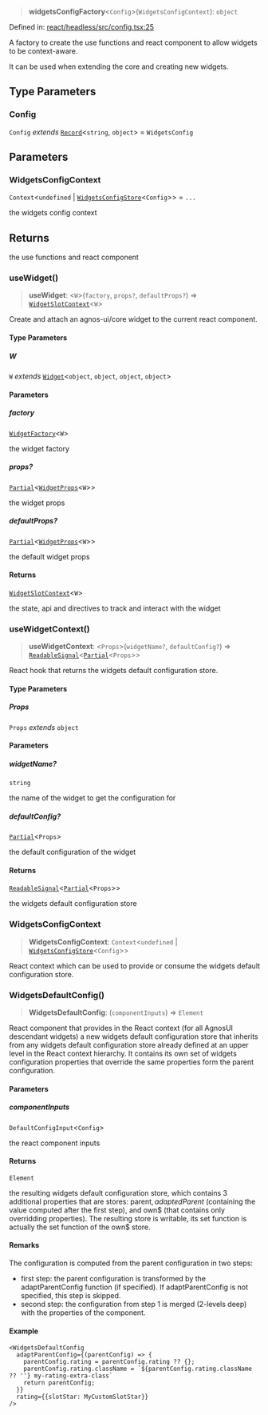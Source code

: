> **widgetsConfigFactory**\<`Config`\>(`WidgetsConfigContext`): `object`

Defined in: [react/headless/src/config.tsx:25](https://github.com/AmadeusITGroup/AgnosUI/blob/4bf5958784a8b7a9d4cf014362df35be6de75174/react/headless/src/config.tsx#L25)

A factory to create the use functions and react component to allow widgets to be context-aware.

It can be used when extending the core and creating new widgets.

## Type Parameters

### Config

`Config` *extends* [`Record`](https://www.typescriptlang.org/docs/handbook/utility-types.html#recordkeys-type)\<`string`, `object`\> = `WidgetsConfig`

## Parameters

### WidgetsConfigContext

`Context`\<`undefined` \| [`WidgetsConfigStore`](../type-aliases/WidgetsConfigStore.md)\<`Config`\>\> = `...`

the widgets config context

## Returns

the use functions and react component

### useWidget()

> **useWidget**: \<`W`\>(`factory`, `props?`, `defaultProps?`) => [`WidgetSlotContext`](../interfaces/WidgetSlotContext.md)\<`W`\>

Create and attach an agnos-ui/core widget to the current react component.

#### Type Parameters

##### W

`W` *extends* [`Widget`](../interfaces/Widget.md)\<`object`, `object`, `object`, `object`\>

#### Parameters

##### factory

[`WidgetFactory`](../type-aliases/WidgetFactory.md)\<`W`\>

the widget factory

##### props?

[`Partial`](https://www.typescriptlang.org/docs/handbook/utility-types.html#partialtype)\<[`WidgetProps`](../type-aliases/WidgetProps.md)\<`W`\>\>

the widget props

##### defaultProps?

[`Partial`](https://www.typescriptlang.org/docs/handbook/utility-types.html#partialtype)\<[`WidgetProps`](../type-aliases/WidgetProps.md)\<`W`\>\>

the default widget props

#### Returns

[`WidgetSlotContext`](../interfaces/WidgetSlotContext.md)\<`W`\>

the state, api and directives to track and interact with the widget

### useWidgetContext()

> **useWidgetContext**: \<`Props`\>(`widgetName?`, `defaultConfig?`) => [`ReadableSignal`](https://amadeusitgroup.github.io/tansu/interfaces/ReadableSignal.html)\<[`Partial`](https://www.typescriptlang.org/docs/handbook/utility-types.html#partialtype)\<`Props`\>\>

React hook that returns the widgets default configuration store.

#### Type Parameters

##### Props

`Props` *extends* `object`

#### Parameters

##### widgetName?

`string`

the name of the widget to get the configuration for

##### defaultConfig?

[`Partial`](https://www.typescriptlang.org/docs/handbook/utility-types.html#partialtype)\<`Props`\>

the default configuration of the widget

#### Returns

[`ReadableSignal`](https://amadeusitgroup.github.io/tansu/interfaces/ReadableSignal.html)\<[`Partial`](https://www.typescriptlang.org/docs/handbook/utility-types.html#partialtype)\<`Props`\>\>

the widgets default configuration store

### WidgetsConfigContext

> **WidgetsConfigContext**: `Context`\<`undefined` \| [`WidgetsConfigStore`](../type-aliases/WidgetsConfigStore.md)\<`Config`\>\>

React context which can be used to provide or consume the widgets default configuration store.

### WidgetsDefaultConfig()

> **WidgetsDefaultConfig**: (`componentInputs`) => `Element`

React component that provides in the React context (for all AgnosUI descendant widgets) a new widgets default configuration
store that inherits from any widgets default configuration store already defined at an upper level in the React context hierarchy.
It contains its own set of widgets configuration properties that override the same properties form the parent configuration.

#### Parameters

##### componentInputs

`DefaultConfigInput`\<`Config`\>

the react component inputs

#### Returns

`Element`

the resulting widgets default configuration store, which contains 3 additional properties that are stores:
parent$, adaptedParent$ (containing the value computed after the first step), and own$ (that contains only overridding properties).
The resulting store is writable, its set function is actually the set function of the own$ store.

#### Remarks

The configuration is computed from the parent configuration in two steps:
- first step: the parent configuration is transformed by the adaptParentConfig function (if specified).
If adaptParentConfig is not specified, this step is skipped.
- second step: the configuration from step 1 is merged (2-levels deep) with the properties of the component.

#### Example

```tsx
<WidgetsDefaultConfig
  adaptParentConfig={(parentConfig) => {
    parentConfig.rating = parentConfig.rating ?? {};
    parentConfig.rating.className = `${parentConfig.rating.className ?? ''} my-rating-extra-class`
    return parentConfig;
  }}
  rating={{slotStar: MyCustomSlotStar}}
/>
```

